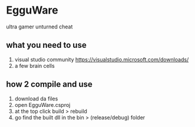 # EgguWare
ultra gamer unturned cheat

## what you need to use
1. visual studio community https://visualstudio.microsoft.com/downloads/
2. a few brain cells

## how 2 compile and use
1. download da files
2. open EgguWare.csproj
3. at the top click build > rebuild
4. go find the built dll in the bin > (release/debug) folder
